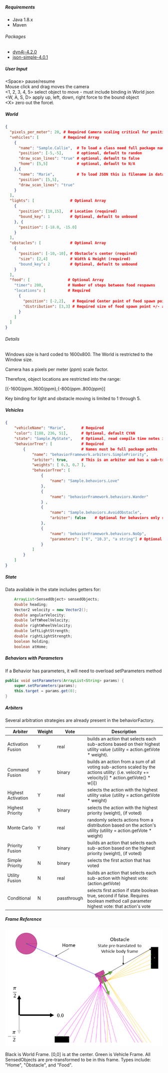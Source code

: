 
##### Requirements
- Java 1.8.x
- Maven

###### Packages
- [dyn4j-4.2.0](https://dyn4j.org/)
- [json-simple-4.0.1](https://cliftonlabs.github.io/json-simple/)


##### User Input

\<Space> pause/resume \
Mouse click and drag moves the camera\
<1, 2, 3, 4, 5> select object to move - must include binding in World json\
<W, A, S, D> apply up, left, down, right force to the bound object\
\<X> zero out the force\

##### World
```json
{
  "pixels_per_meter": 20, # Required Camera scaling critical for position
  "vehicles": [           # Required Array
    {
      "name": "Sample.Callie",  # To load a class need full package name
      "position": [-5,-5],      # optional, default to random
      "draw_scan_lines": "true" # optional, default to false
      "home": [5,5]             # optional, default to N/A
    },{
      "name": "Marie",          # To load JSON this is filename in data folder
      "position": [5,5],
      "draw_scan_lines": "true"
    }
  ],
  "lights": [                # Optional Array
    {
      "position": [18,15],   # Location (required)
      "bound_key": 1         # Optional, default to unbound
    }, {
      "position": [-18.0, -15.0]
    }
  ],
  "obstacles": [             # Optional Array
    {
      "position": [-10,-10], # Obstacle's center (required)
      "size": [2,4]          # Width & Height (required)
      "bound_key": 2         # Optional, default to unbound
    }
  ],
  "food": [                 # Optional Array
    "timer": 200,           # Number of steps between food respawns
    "locations": [          # Required
      {
        "position": [-2,2],   # Required Center point of food spawn point
        "distribution": [3,3] # Required size of food spawn point +/- around position
      }
    ]
  ]
}
```
###### Details

Windows size is hard coded to 1600x800. The World is restricted to the Window size.

Camera has a pixels per meter (_ppm_) scale factor.

Therefore, object locations are restricted into the range:

[{-1600/_ppm_..1600/_ppm_},{-800/_ppm_..800/_ppm_}]

Key binding for light and obstacle moving is limited to 1 through 5.

##### Vehicles
```json
{
	"vehicleName": "Marie",       # Required
	"color": [188, 236, 51],      # Optional, default CYAN
    "state": "Sample.MyState",    # Optional, read compile time notes in MyNoOp
	"behaviorTree": [             # Required
		{                         # Names must be full package paths
			"name": "behaviorFramework.arbiters.SimplePriority",
			"arbiter": true,      # This is an arbiter and has a sub-tree
			"weights": [ 0.3, 0.7 ],
			"behaviorTree": [
				{
					"name": "Sample.behaviors.Love"
				},
				{
					"name": "behaviorFramework.behaviors.Wander"
				} ,
				{
					"name": "Sample.behaviors.AvoidObstacle",
					"arbiter": false    # Optional for behaviors only required for arbiters
				},
				{
					"name": "behaviorFramework.behaviors.NoOp",
					"parameters": ["6", "10.3", "a string"] # Optional
				}
			]
		}
	]
}
```

##### State

Data available in the state includes getters for:
```java
    ArrayList<SensedObject> sensedObjects;
    double heading;
    Vector2 velocity = new Vector2();
    double angularVelocity;
    double leftWheelVelocity;
    double rightWheelVelocity;
    double leftLightStrength;
    double rightLightStrength;
    boolean holding;
    boolean atHome;
```

##### Behaviors with Parameters

If a Behavior has parameters, it will need to overload setParameters method
```java
public void setParameters(ArrayList<String> params) {
    super.setParameters(params);
    this.target = params.get(0);
}
```
##### Arbiters
Several arbitration strategies are already present in the behaviorFactory.

|     Arbiter               |     Weight    |     Vote        |     Description                                                                                                                                          |
|---------------------------|---------------|-----------------|----------------------------------------------------------------------------------------------------------------------------------------------------------|
|     Activation Fusion     |     Y         |     real        |     builds an action that selects each sub-actions based   on their highest utility value (utility = action.getVote * weight).                           |
|     Command Fusion        |     Y         |     binary      |     builds an action from a sum of all voting sub-actions   scaled by the actions utility: (i.e. velocity += velocity[i] * action.getVote()   * w[i])    |
|     Highest Activation    |     Y         |     real        |     selects the action with the highest utility value   (utility = action.getVote * weight)                                                              |
|     Highest Priority      |     Y         |     binary      |     selects the action with the highest priority   (weight), (if voted)                                                                                  |
|     Monte Carlo           |     Y         |     real        |     randomly selects actions from a distribution based   on the action's utility (utility = action.getVote * weight)                                     |
|     Priority Fusion       |     Y         |     binary      |     builds an action that selects each sub-action based   on the highest priority (weight), (if voted)                                                   |
|     Simple Priority       |     N         |     binary      |     selects the first action that has voted                                                                                                              |
|     Utility Fusion        |     N         |     real        |     builds an action that selects each sub-action with      highest vote: (action.getVote)                                                               |
|     Conditional           |     N         |     passthrough |     selects first action if state boolean true, second if false. Requires boolean method call parameter  highest vote: that action's vote                |

##### Frame Reference

![Vehicle Frames](images/VehicleFrames.png)

Black is World Frame. [0,0] is at the center.
Green is Vehicle Frame. All SensedObjects are pre-transformed to be in this frame. Types include: "Home", "Obstacle", and "Food".


